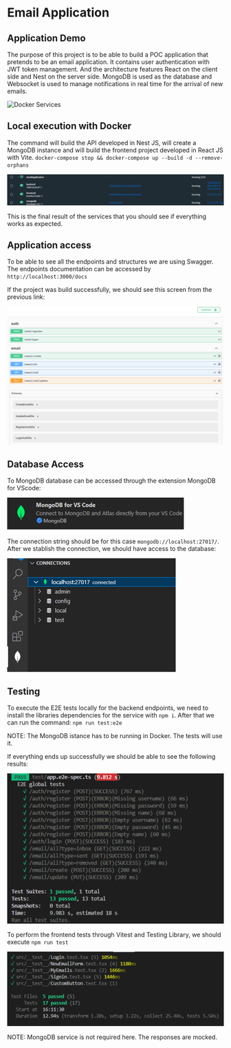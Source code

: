 # Email Application

## Application Demo
The purpose of this project is to be able to build a POC application that pretends to be an email application. It contains user authentication with JWT token management. And the architecture features React on the client side and Nest on the server side. MongoDB is used as the database and Websocket is used to manage notifications in real time for the arrival of new emails.

![Docker Services](/images/demo.gif?raw=true "Docker Services")


## Local execution with Docker
 The command will build the API developed in Nest JS, will create a MongoDB instance and will build the frontend project developed in React JS with Vite.
`docker-compose stop && docker-compose up --build -d --remove-orphans`

![Docker Services](/images/docker.png?raw=true "Docker Services")

This is the final result of the services that you should see if everything works as expected.

## Application access
To be able to see all the endpoints and structures we are using Swagger. The endpoints documentation can be accessed by `http://localhost:3000/docs`

If the project was build successfully, we should see this screen from the previous link:

![endpoint docs](/images/docs.png?raw=true "endpoint docs")

## Database Access
To MongoDB database can be accessed through the extension MongoDB for VScode:

![db extension](/images/mongoextension.png?raw=true "db extension")

The connection string should be for this case `mongodb://localhost:27017/`. After we stablish the connection, we should have access to the database:

![db access](/images/mongodb.png?raw=true "db access")


## Testing
To execute the E2E tests locally for the backend endpoints, we need to install the libraries dependencies for the service with `npm i`. After that we can run the command:
`npm run test:e2e`

NOTE: The MongoDB istance has to be running in Docker. The tests will use it.

If everything ends up successfully we should be able to see the following results:

![tests](/images/tests.png?raw=true "tests")

To perform the frontend tests through Vitest and Testing Library, we should execute `npm run test`

![tests](/images/testfront.png?raw=true "tests")

NOTE: MongoDB service is not required here. The responses are mocked.